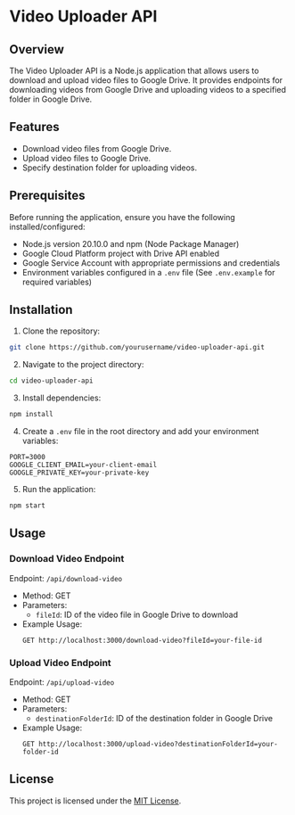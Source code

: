 # Video Uploader API

## Overview
The Video Uploader API is a Node.js application that allows users to download and upload video files to Google Drive. It provides endpoints for downloading videos from Google Drive and uploading videos to a specified folder in Google Drive.

## Features
- Download video files from Google Drive.
- Upload video files to Google Drive.
- Specify destination folder for uploading videos.

## Prerequisites
Before running the application, ensure you have the following installed/configured:
- Node.js version 20.10.0 and npm (Node Package Manager)
- Google Cloud Platform project with Drive API enabled
- Google Service Account with appropriate permissions and credentials
- Environment variables configured in a `.env` file (See `.env.example` for required variables)

## Installation
1. Clone the repository:

```bash
git clone https://github.com/yourusername/video-uploader-api.git
```

2. Navigate to the project directory:

```bash
cd video-uploader-api
```

3. Install dependencies:

```bash
npm install
```

4. Create a `.env` file in the root directory and add your environment variables:

```
PORT=3000
GOOGLE_CLIENT_EMAIL=your-client-email
GOOGLE_PRIVATE_KEY=your-private-key
```

5. Run the application:

```bash
npm start
```

## Usage
### Download Video Endpoint
Endpoint: `/api/download-video`
- Method: GET
- Parameters:
  - `fileId`: ID of the video file in Google Drive to download
- Example Usage:
  ```
  GET http://localhost:3000/download-video?fileId=your-file-id
  ```

### Upload Video Endpoint
Endpoint: `/api/upload-video`
- Method: GET
- Parameters:
  - `destinationFolderId`: ID of the destination folder in Google Drive
- Example Usage:
  ```
  GET http://localhost:3000/upload-video?destinationFolderId=your-folder-id
  ```

## License
This project is licensed under the [MIT License](LICENSE).
